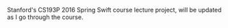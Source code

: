 Stanford's CS193P 2016 Spring Swift course lecture project, will be updated as I go through the course.
